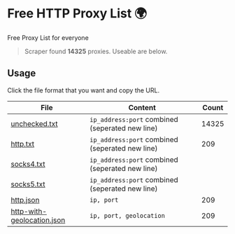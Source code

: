 
# Free HTTP Proxy List 🌍

Free Proxy List for everyone
> Scraper found **14325** proxies. Useable are below.

## Usage

Click the file format that you want and copy the URL.


|File|Content|Count|
|----|-------|-----|
|[unchecked.txt](https://raw.githubusercontent.com/yemixzy/proxy-list/main/proxies/unchecked.txt)|`ip_address:port` combined (seperated new line)|14325|
|[http.txt](https://raw.githubusercontent.com/yemixzy/proxy-list/main/proxies/http.txt)|`ip_address:port` combined (seperated new line)|209|
|[socks4.txt](https://raw.githubusercontent.com/yemixzy/proxy-list/main/proxies/socks4.txt)|`ip_address:port` combined (seperated new line)| |
|[socks5.txt](https://raw.githubusercontent.com/yemixzy/proxy-list/main/proxies/socks5.txt)|`ip_address:port` combined (seperated new line)| |
|[http.json](https://raw.githubusercontent.com/yemixzy/proxy-list/main/proxies/http.json)|`ip, port`|209|
|[http-with-geolocation.json](https://raw.githubusercontent.com/yemixzy/proxy-list/main/proxies/http-with-geolocation.json)|`ip, port, geolocation`|209|

